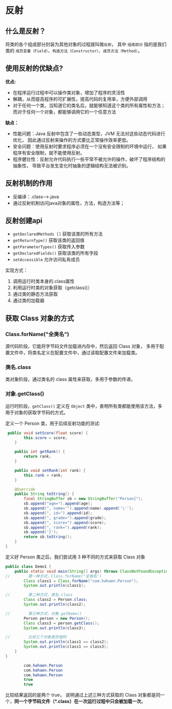 # 反射

## 什么是反射？

将类的各个组成部分封装为其他对象的过程就叫做`反射`，
其中 `组成部分` 指的是我们类的 `成员变量（Field）`、`构造方法（Constructor）`、`成员方法（Method）`。

## 使用反射的优缺点?

**优点:**

* 在程序运行过程中可以操作类对象，增加了程序的灵活性
* 解耦，从而提高程序的可扩展性，提高代码的复用率，方便外部调用
* 对于任何一个类，当知道它的类名后，就能够知道这个类的所有属性和方法；而对于任何一个对象，都能够调用它的一个任意方法

**缺点：**

* 性能问题：Java 反射中包含了一些动态类型，JVM 无法对这些动态代码进行优化，
因此通过反射来操作的方式要比正常操作效率更低。 
* 安全问题：使用反射时要求程序必须在一个没有安全限制的环境中运行，
如果程序有安全限制，就不能使用反射。 
* 程序健壮性：反射允许代码执行一些平常不被允许的操作，破坏了程序结构的抽象性，
导致平台发生变化时抽象的逻辑结构无法被识别。

## 反射机制的作用

* 反编译：.class-->.java 
* 通过反射机制访问java对象的属性，方法，构造方法等；

## 反射创建api

* `getDeclaredMethods []`  获取该类的所有方法 
* `getReturnType()`        获取该类的返回值 
* `getParameterTypes()`    获取传入参数 
* `getDeclaredFields()`    获取该类的所有字段 
* `setAccessible`          允许访问私有成员

实现方式：
1. 调用运行时类本身的.class属性 
2. 利用运行时类的对象获取（getclass()） 
3. 通过类的静态方法获取 
4. 通过类的加载器

## 获取 Class 对象的方式

### Class.forName("全类名")

源代码阶段，它能将字节码文件加载进内存中，然后返回 Class 对象，
多用于配置文件中，将类名定义在配置文件中，通过读取配置文件来加载类。

### 类名.class

类对象阶段，通过类名的 class 属性来获取，多用于参数的传递。

### 对象.getClass()

运行时阶段，`getClass()` 定义在 `Object` 类中，表明所有类都能使用该方法，多用于对象的获取字节码的方式。

定义一个 Person 类，用于后续反射功能的测试:

```java
 public void setScore(float score) {
        this.score = score;
    }

    public int getRank() {
        return rank;
    }

    public void setRank(int rank) {
        this.rank = rank;
    }

    @Override
    public String toString() {
        final StringBuffer sb = new StringBuffer("Person{");
        sb.append("age=").append(age);
        sb.append(", name='").append(name).append('\'');
        sb.append(", id=").append(id);
        sb.append(", grade=").append(grade);
        sb.append(", score=").append(score);
        sb.append(", rank=").append(rank);
        sb.append('}');
        return sb.toString();
    }
}
```

定义好 Person 类之后，我们尝试用 3 种不同的方式来获取 Class 对象

```java
public class Demo1 {
    public static void main(String[] args) throws ClassNotFoundException {
//        第一种方式，Class.forName("全类名")
        Class class1 = Class.forName("com.hahaen.Person");
        System.out.println(class1);

//        第二种方式，类名.class
        Class class2 = Person.class;
        System.out.println(class2);

//        第三种方式，对象.getName()
        Person person = new Person();
        Class class3 = person.getClass();
        System.out.println(class3);

//        比较三个对象是否相同
        System.out.println(class1 == class2);
        System.out.println(class1 == class3);
    }
}
```

```java
        com.hahaen.Person
        com.hahaen.Person
        com.hahaen.Person
        true
        true
```

比较结果返回的是两个 true，
说明通过上述三种方式获取的 Class 对象都是同一个，**同一个字节码文件（*.class）在一次运行过程中只会被加载一次**。


